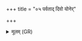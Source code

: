 +++
title = "०५ पर्वताद् दिवो योनेर्"

+++
<details><summary>मूलम् (GR)</summary>

पर्वताद् दिवो योनेर्  
गात्राद्गात्रात् समाशृतम् ।  
रेतो देवस्यदेवस्य  
त्सरौ पर्णम् इवाधाम् ॥ +++(tsaru Mehendale, Henning Mem. Vol.)+++
</details>
